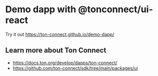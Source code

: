 # Demo dapp with @tonconnect/ui-react

Try it out https://ton-connect.github.io/demo-dapp/

## Learn more about Ton Connect
- https://docs.ton.org/develop/dapps/ton-connect/
- https://github.com/ton-connect/sdk/tree/main/packages/ui
